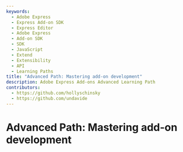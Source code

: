 ```yaml
---
keywords:
  - Adobe Express
  - Express Add-on SDK
  - Express Editor
  - Adobe Express
  - Add-on SDK
  - SDK
  - JavaScript
  - Extend
  - Extensibility
  - API
  - Learning Paths
title: "Advanced Path: Mastering add-on development"
description: Adobe Express Add-ons Advanced Learning Path
contributors:
  - https://github.com/hollyschinsky
  - https://github.com/undavide
---
```


# Advanced Path: Mastering add-on development

<!--
If you feel comfortable with the basics of add-on development, let's take you to the next level!

## 1. Discover our UX Guidelines and Spectrum Web Components

Adobe Express is based on the [Adobe Spectrum design system](https://s2.spectrum.adobe.com/), and your add-ons should follow the same design language.

<br/><br/>

<div style="display: flex; justify-content: center;">
    <iframe width="779" height="438" src="https://www.youtube.com/embed/E9atPm5djco?si=QbafmhPAKJa6R4rI" title="Designing Add-on Interfaces" frameborder="0" allow="accelerometer; autoplay; clipboard-write; encrypted-media; gyroscope; picture-in-picture; web-share" allowfullscreen></iframe>
</div>

We've created a set of [UX Guidelines](../../resources/design/index.md) to help you get started; they cover the [design principles](../../resources/design/ux_guidelines/design_principles.md), [color](../../resources/design/ux_guidelines/visual_elements.md#color), [typography](../../resources/design/ux_guidelines/visual_elements.md#typography), [layout](../../resources/design/ux_guidelines/visual_elements.md#layout--structure) and much more.

You should use [Spectrum Web Components](https://opensource.adobe.com/spectrum-web-components/), a library of pre-built components that you can use to create a consistent UI for your add-on. You can test them in a sandboxed environment like Codepen

[![Spectrum Web Components Codepen](../../resources/tutorials/images/bingo-codepen.png)](../../resources/tutorials/spectrum-workshop/index.md#quickstart-try-spectrum-web-components)

Read our [Implementation Guide](../../resources/design/implementation_guide.md) or follow our two-part[Bingo Card Generator add-on tutorial](../../resources/tutorials/spectrum-workshop/index.md), which covers both basic JavaScript and React.

[![Bingo Card Generator add-on](../../resources/tutorials/images/bingo-v1-addon.png)](../../resources/tutorials/spectrum-workshop/index.md)

## 2. Master the Document Sandbox API

To become an expert add-on developer, you must confidently orient yourself around the Document API. New features are constantly being added, and it's paramount to learn how to read and decode the SDK Reference to know how to use them.

Finish reading the [Adobe Express Document API Concepts](../../references/document-sandbox/document-apis/concepts/index.md) guide to learn about Object Oriented Programming concepts and the various [Classes and Interfaces](../../references/document-sandbox/document-apis/concepts/index.md#classes-and-interfaces) available to you.

Complete the [Dimension annotation sample add-on exercise](../../references/document-sandbox/document-apis/concepts/index.md#from-theory-to-practice) to practice your new knowledge.

[![Dimension annotation sample add-on](../../resources/images/refs-addon-refactor.png)](../../references/document-sandbox/document-apis/concepts/index.md#from-theory-to-practice)

## 3. Distribute your add-on to the Marketplace

Add-ons can be [privately distributed](../../guides/build/distribute/private-dist.md) for testing purposes or [published in the Adobe Express Marketplace](../../guides/build/distribute/public-dist.md).

[![Publish your add-on](../../guides/build/distribute/img/public-listing-submission-v2.png)](../../guides/build/distribute/public-dist.md)

Familiarize yourself with the details of our [Review Process](../../guides/build/distribute/review_process/index.md) and follow the [Submission Guidelines](../../guides/build/distribute/guidelines/index.md) to prepare your add-on for review.

## 4. Improve your sales with the Monetization Guide

As we mentioned in the [Beginner Path](./beginner.md), add-ons can be monetized according to a variety of models (perpetual, subscription, freemium, credit-based, etc.) and Adobe does not take any commission on the sales.

If you want to learn more about it, please read the [Monetization Guidelines](../../guides/build/distribute/guidelines/monetization.md), or watch the [Marketing and monetizing Adobe Express add-ons](https://www.youtube.com/watch?v=gF6FU_d6QoY) video below, recorded at one of the monthly [Adobe Express Office Hours](https://developer.adobe.com/developers-live) community events.

<br/><br/>

<div style="display: flex; justify-content: center;">
    <iframe width="779" height="438" src="https://www.youtube.com/embed/gF6FU_d6QoY?si=YkooV1gOemVE1Rz5" title="YouTube video player" frameborder="0" allow="accelerometer; autoplay; clipboard-write; encrypted-media; gyroscope; picture-in-picture; web-share" referrerpolicy="strict-origin-when-cross-origin" allowfullscreen></iframe>
</div>

## Next steps

Congratulations 🎉 Pause for a moment and pat yourself on the back—you've just completed the Advanced Path!

Now that you've learned more than most developers, we have just a few more tasks for you.

- Read about [Advanced topics](../../resources/advanced-topics/frameworks-libraries-bundling.md) like frameworks, bundling, CORS, performance tips, and more.
- Give back to the community! Either engaging with other developers, participating in the [Adobe Express Office Hours](https://developer.adobe.com/developers-live) or contributing to the [Code Samples](https://github.com/AdobeDocs/express-add-on-samples) GitHub repository.
- Let us know what you think of the Documentation! We're always looking to improve it, so if you have any feedback, please [get in touch](http://discord.gg/nc3QDyFeb4).
- Have fun building! -->
